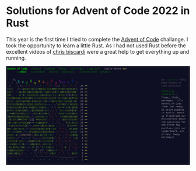 # Solutions for Advent of Code 2022 in Rust

This year is the first time I tried to complete the [Advent of Code](//adventofcode.com) challange.
I took the opportunity to learn a little Rust. As I had not used Rust before the excellent videos of [chris biscardi](https://www.youtube.com/@chrisbiscardi/videos) were a great help to get everything up and running.

![Screenshot of solved AOC page](./done.png)

